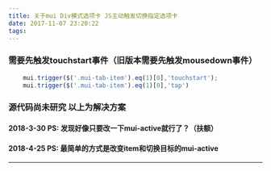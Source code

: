 ```yaml
---
title: 关于mui Div模式选项卡 JS主动触发切换指定选项卡
date: 2017-11-07 23:20:22
tags:
---
```

### 需要先触发touchstart事件（旧版本需要先触发mousedown事件）
```javascript
	mui.trigger($('.mui-tab-item').eq(1)[0],'touchstart');
	mui.trigger($('.mui-tab-item').eq(1)[0],'tap')
```
### 源代码尚未研究 以上为解决方案

#### 2018-3-30 PS: 发现好像只要改一下mui-active就行了？（扶额）
#### 2018-4-25 PS: 最简单的方式是改变item和切换目标的mui-active


---
